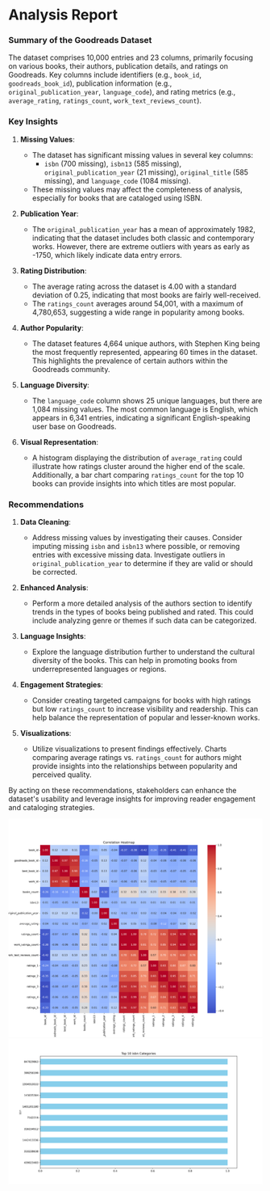 # Analysis Report

### Summary of the Goodreads Dataset

The dataset comprises 10,000 entries and 23 columns, primarily focusing on various books, their authors, publication details, and ratings on Goodreads. Key columns include identifiers (e.g., `book_id`, `goodreads_book_id`), publication information (e.g., `original_publication_year`, `language_code`), and rating metrics (e.g., `average_rating`, `ratings_count`, `work_text_reviews_count`).

### Key Insights

1. **Missing Values**:
   - The dataset has significant missing values in several key columns:
     - `isbn` (700 missing), `isbn13` (585 missing), `original_publication_year` (21 missing), `original_title` (585 missing), and `language_code` (1084 missing). 
   - These missing values may affect the completeness of analysis, especially for books that are cataloged using ISBN.

2. **Publication Year**:
   - The `original_publication_year` has a mean of approximately 1982, indicating that the dataset includes both classic and contemporary works. However, there are extreme outliers with years as early as -1750, which likely indicate data entry errors.

3. **Rating Distribution**:
   - The average rating across the dataset is 4.00 with a standard deviation of 0.25, indicating that most books are fairly well-received.
   - The `ratings_count` averages around 54,001, with a maximum of 4,780,653, suggesting a wide range in popularity among books.

4. **Author Popularity**:
   - The dataset features 4,664 unique authors, with Stephen King being the most frequently represented, appearing 60 times in the dataset. This highlights the prevalence of certain authors within the Goodreads community.

5. **Language Diversity**:
   - The `language_code` column shows 25 unique languages, but there are 1,084 missing values. The most common language is English, which appears in 6,341 entries, indicating a significant English-speaking user base on Goodreads.

6. **Visual Representation**:
   - A histogram displaying the distribution of `average_rating` could illustrate how ratings cluster around the higher end of the scale. Additionally, a bar chart comparing `ratings_count` for the top 10 books can provide insights into which titles are most popular.

### Recommendations

1. **Data Cleaning**:
   - Address missing values by investigating their causes. Consider imputing missing `isbn` and `isbn13` where possible, or removing entries with excessive missing data. Investigate outliers in `original_publication_year` to determine if they are valid or should be corrected.

2. **Enhanced Analysis**:
   - Perform a more detailed analysis of the authors section to identify trends in the types of books being published and rated. This could include analyzing genre or themes if such data can be categorized.

3. **Language Insights**:
   - Explore the language distribution further to understand the cultural diversity of the books. This can help in promoting books from underrepresented languages or regions.

4. **Engagement Strategies**:
   - Consider creating targeted campaigns for books with high ratings but low `ratings_count` to increase visibility and readership. This can help balance the representation of popular and lesser-known works.

5. **Visualizations**:
   - Utilize visualizations to present findings effectively. Charts comparing average ratings vs. `ratings_count` for authors might provide insights into the relationships between popularity and perceived quality.

By acting on these recommendations, stakeholders can enhance the dataset's usability and leverage insights for improving reader engagement and cataloging strategies.

![Chart](./goodreads_heatmap.png)
![Chart](./goodreads_barplot.png)
